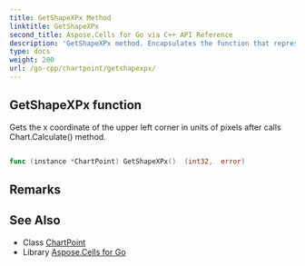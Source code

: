 ```yaml
---
title: GetShapeXPx Method 
linktitle: GetShapeXPx
second_title: Aspose.Cells for Go via C++ API Reference
description: 'GetShapeXPx method. Encapsulates the function that represents getshapexpx in Go.'
type: docs
weight: 200
url: /go-cpp/chartpoint/getshapexpx/
---
```


## GetShapeXPx function

Gets the x coordinate of the upper left corner in units of pixels after calls Chart.Calculate() method.

```go

func (instance *ChartPoint) GetShapeXPx()  (int32,  error) 

```

## Remarks


## See Also

* Class [ChartPoint](../)
* Library [Aspose.Cells for Go](../../)
